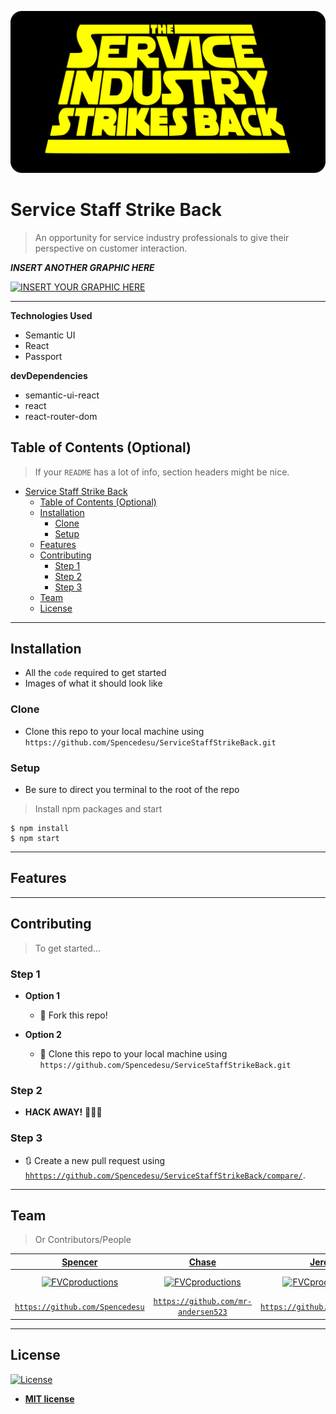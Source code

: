 <a href="http://fvcproductions.com"><img src="./Line-cook_Confessional/src/images/serviceIndustry2.png" alt="App Logo"></a>


# Service Staff Strike Back

> An opportunity for service industry professionals to give their perspective on customer interaction.


***INSERT ANOTHER GRAPHIC HERE***

[![INSERT YOUR GRAPHIC HERE]("")]()


---

**Technologies Used**

- Semantic UI 
- React
- Passport

**devDependencies**

- semantic-ui-react 
- react
- react-router-dom


## Table of Contents (Optional)

> If your `README` has a lot of info, section headers might be nice.

- [Service Staff Strike Back](#service-staff-strike-back)
  - [Table of Contents (Optional)](#table-of-contents-optional)
  - [Installation](#installation)
    - [Clone](#clone)
    - [Setup](#setup)
  - [Features](#features)
  - [Contributing](#contributing)
    - [Step 1](#step-1)
    - [Step 2](#step-2)
    - [Step 3](#step-3)
  - [Team](#team)
  - [License](#license)


---

## Installation

- All the `code` required to get started
- Images of what it should look like

### Clone

- Clone this repo to your local machine using `https://github.com/Spencedesu/ServiceStaffStrikeBack.git`

### Setup

- Be sure to direct you terminal to the root of the repo

> Install npm packages and start 

```shell
$ npm install
$ npm start
```

---

## Features


---

## Contributing

> To get started...

### Step 1

- **Option 1**
    - 🍴 Fork this repo!

- **Option 2**
    - 👯 Clone this repo to your local machine using `https://github.com/Spencedesu/ServiceStaffStrikeBack.git`

### Step 2

- **HACK AWAY!** 🔨🔨🔨

### Step 3

- 🔃 Create a new pull request using <a href="https://github.com/Spencedesu/ServiceStaffStrikeBack/compare/" target="_blank">`hhttps://github.com/Spencedesu/ServiceStaffStrikeBack/compare/`</a>.

---

## Team

> Or Contributors/People

| <a href="https://github.com/Spencedesu" target="_blank">**Spencer**</a>  | <a href="https://github.com/mr-andersen523" target="_blank">**Chase**</a>  | <a href="https://github.com/Jeretc79" target="_blank">**Jeret**</a> | <a href="https://github.com/maxskewes" target="_blank">**Max**</a> |
| :---: |:---:| :---:| :---:
| [![FVCproductions](https://avatars1.githubusercontent.com/Spencedesu?s=150)](https://github.com/Spencedesu)       | [![FVCproductions](https://avatars1.githubusercontent.com/mr-andersen523?s=150)](https://github.com/mr-andersen523) | [![FVCproductions](https://avatars1.githubusercontent.com/Jeretc79?s=150)](https://github.com/Jeretc79)  | [![FVCproductions](https://avatars1.githubusercontent.com/maxskewes?s=150)](https://github.com/maxskewes) |
| <a href="https://github.com/Spencedesu" target="_blank">`https://github.com/Spencedesu`</a> | <a href="https://github.com/mr-andersen523" target="_blank">`https://github.com/mr-andersen523`</a>  | <a href="https://github.com/Jeretc79" target="_blank">`https://github.com/Jeretc79`</a> | <a href="https://github.com/maxskewes" target="_blank">**Max**</a> |



<!-- | <a href="https://github.com/Spencedesu" target="_blank">**Spencer**</a> 
| <a href="https://github.com/mr-andersen523" target="_blank">**Chase**</a> 
| <a href="https://github.com/Jeretc79" target="_blank">**Jeret**</a> 
|<a href="https://github.com/maxskewes" target="_blank">**Max**</a> 
|
| :---: |:---:| :---:| :---:|
| [![FVCproductions](https://avatars1.githubusercontent.com/Spencedesu?s=200)](https://github.com/Spencedesu)    
| [![FVCproductions](https://avatars1.githubusercontent.com/mr-andersen523?s=200)](https://github.com/mr-andersen523) 
| [![FVCproductions](https://avatars1.githubusercontent.com/Jeretc79?s=200)](https://github.com/Jeretc79)
| [![FVCproductions](https://avatars1.githubusercontent.com/maxskewes?s=200)](https://github.com/maxskewes)    
|
| <a href="https://github.com/Spencedesu" target="_blank">`https://github.com/Spencedesu`</a> 
| <a href="https://github.com/mr-andersen523" target="_blank">`https://github.com/mr-andersen523`</a> 
| <a href="https://github.com/Jeretc79" target="_blank">`https://github.com/Jeretc79`</a>
| <a href="https://github.com/maxskewes" target="_blank">`https://github.com/maxskewes`</a>  
| -->

---

## License

[![License](http://img.shields.io/:license-mit-blue.svg?style=flat-square)](http://badges.mit-license.org)

- **[MIT license](http://opensource.org/licenses/mit-license.php)**

